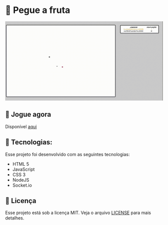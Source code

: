 
# 🍓 Pegue a fruta

![catch-fruits](.github/catch-fruit.gif)

## 🎯 Jogue agora
Disponível [aqui](https://catch-fruits.herokuapp.com/ "https://catch-fruits.herokuapp.com/")

## 🚀   Tecnologias:
Esse projeto foi desenvolvido com as seguintes tecnologias:
- HTML 5
- JavaScript
- CSS 3
- NodeJS
- Socket.io

## 📝 Licença
Esse projeto está sob a licença MIT. Veja o arquivo  [LICENSE](https://github.com/lmiguelm/catch-fruits/blob/master/LICENSE.md) para mais detalhes.
